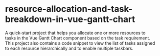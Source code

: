 # resource-allocation-and-task-breakdown-in-vue-gantt-chart
A quick-start project that helps you allocate one or more resources to tasks in the Vue Gantt Chart component based on the task requirement. This project also contains a code snippet to view the list of tasks assigned to each resource hierarchically and to enable multiple taskbars.
